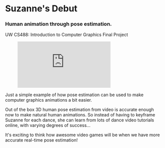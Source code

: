 # Suzanne's Debut

### Human animation through pose estimation.

UW CS488: Introduction to Computer Graphics Final Project

<!-- blank line -->
<figure class="video_container">
  <iframe src="https://youtu.be/rW262EXv3b0" frameborder="0" allowfullscreen="true"> </iframe>
</figure>
<!-- blank line -->

Just a simple example of how pose estimation can be used to make computer graphics animations a bit easier.

Out of the box 3D human pose estimation from video is accurate enough now to make natural human animations. So instead of having to keyframe Suzanne for each dance, she can learn from lots of dance video tutorials online, with varying degrees of success...

It's exciting to think how awesome video games will be when we have more accurate real-time pose estimation!

